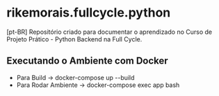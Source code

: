 # rikemorais.fullcycle.python
[pt-BR] Repositório criado para documentar o aprendizado no Curso de Projeto Prático - Python Backend na Full Cycle.

## Executando o Ambiente com Docker
- Para Build -> docker-compose up --build
- Para Rodar Ambiente -> docker-compose exec app bash